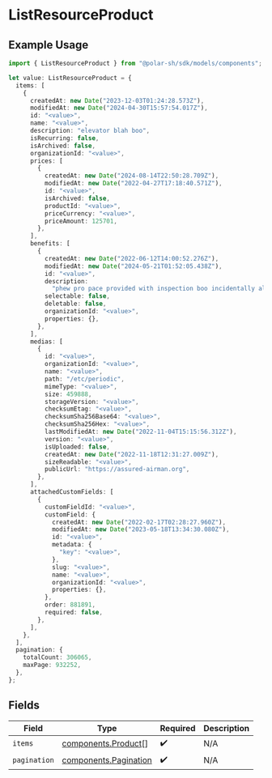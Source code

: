 # ListResourceProduct

## Example Usage

```typescript
import { ListResourceProduct } from "@polar-sh/sdk/models/components";

let value: ListResourceProduct = {
  items: [
    {
      createdAt: new Date("2023-12-03T01:24:28.573Z"),
      modifiedAt: new Date("2024-04-30T15:57:54.017Z"),
      id: "<value>",
      name: "<value>",
      description: "elevator blah boo",
      isRecurring: false,
      isArchived: false,
      organizationId: "<value>",
      prices: [
        {
          createdAt: new Date("2024-08-14T22:50:28.709Z"),
          modifiedAt: new Date("2022-04-27T17:18:40.571Z"),
          id: "<value>",
          isArchived: false,
          productId: "<value>",
          priceCurrency: "<value>",
          priceAmount: 125701,
        },
      ],
      benefits: [
        {
          createdAt: new Date("2022-06-12T14:00:52.276Z"),
          modifiedAt: new Date("2024-05-21T01:52:05.438Z"),
          id: "<value>",
          description:
            "phew pro pace provided with inspection boo incidentally alarmed",
          selectable: false,
          deletable: false,
          organizationId: "<value>",
          properties: {},
        },
      ],
      medias: [
        {
          id: "<value>",
          organizationId: "<value>",
          name: "<value>",
          path: "/etc/periodic",
          mimeType: "<value>",
          size: 459888,
          storageVersion: "<value>",
          checksumEtag: "<value>",
          checksumSha256Base64: "<value>",
          checksumSha256Hex: "<value>",
          lastModifiedAt: new Date("2022-11-04T15:15:56.312Z"),
          version: "<value>",
          isUploaded: false,
          createdAt: new Date("2022-11-18T12:31:27.009Z"),
          sizeReadable: "<value>",
          publicUrl: "https://assured-airman.org",
        },
      ],
      attachedCustomFields: [
        {
          customFieldId: "<value>",
          customField: {
            createdAt: new Date("2022-02-17T02:28:27.960Z"),
            modifiedAt: new Date("2023-05-18T13:34:30.080Z"),
            id: "<value>",
            metadata: {
              "key": "<value>",
            },
            slug: "<value>",
            name: "<value>",
            organizationId: "<value>",
            properties: {},
          },
          order: 881891,
          required: false,
        },
      ],
    },
  ],
  pagination: {
    totalCount: 306065,
    maxPage: 932252,
  },
};
```

## Fields

| Field                                                          | Type                                                           | Required                                                       | Description                                                    |
| -------------------------------------------------------------- | -------------------------------------------------------------- | -------------------------------------------------------------- | -------------------------------------------------------------- |
| `items`                                                        | [components.Product](../../models/components/product.md)[]     | :heavy_check_mark:                                             | N/A                                                            |
| `pagination`                                                   | [components.Pagination](../../models/components/pagination.md) | :heavy_check_mark:                                             | N/A                                                            |